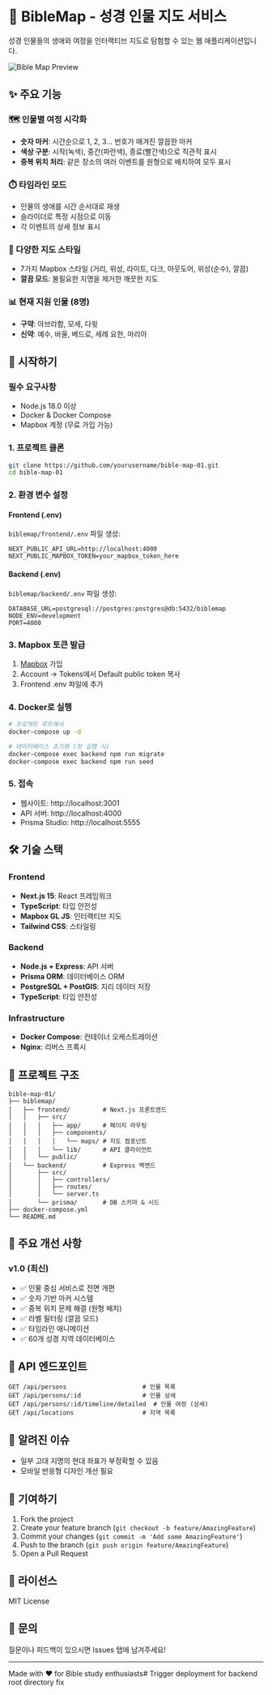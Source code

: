 # 📖 BibleMap - 성경 인물 지도 서비스

성경 인물들의 생애와 여정을 인터랙티브 지도로 탐험할 수 있는 웹 애플리케이션입니다.

![Bible Map Preview](docs/preview.png)

## ✨ 주요 기능

### 🗺️ 인물별 여정 시각화
- **숫자 마커**: 시간순으로 1, 2, 3... 번호가 매겨진 깔끔한 마커
- **색상 구분**: 시작(녹색), 중간(파란색), 종료(빨간색)으로 직관적 표시
- **중복 위치 처리**: 같은 장소의 여러 이벤트를 원형으로 배치하여 모두 표시

### ⏱️ 타임라인 모드
- 인물의 생애를 시간 순서대로 재생
- 슬라이더로 특정 시점으로 이동
- 각 이벤트의 상세 정보 표시

### 🎨 다양한 지도 스타일
- 7가지 Mapbox 스타일 (거리, 위성, 라이트, 다크, 아웃도어, 위성(순수), 깔끔)
- **깔끔 모드**: 불필요한 지명을 제거한 깨끗한 지도

### 📊 현재 지원 인물 (8명)
- **구약**: 아브라함, 모세, 다윗
- **신약**: 예수, 바울, 베드로, 세례 요한, 마리아

## 🚀 시작하기

### 필수 요구사항
- Node.js 18.0 이상
- Docker & Docker Compose
- Mapbox 계정 (무료 가입 가능)

### 1. 프로젝트 클론
```bash
git clone https://github.com/yourusername/bible-map-01.git
cd bible-map-01
```

### 2. 환경 변수 설정

#### Frontend (.env)
`biblemap/frontend/.env` 파일 생성:
```env
NEXT_PUBLIC_API_URL=http://localhost:4000
NEXT_PUBLIC_MAPBOX_TOKEN=your_mapbox_token_here
```

#### Backend (.env)
`biblemap/backend/.env` 파일 생성:
```env
DATABASE_URL=postgresql://postgres:postgres@db:5432/biblemap
NODE_ENV=development
PORT=4000
```

### 3. Mapbox 토큰 발급
1. [Mapbox](https://www.mapbox.com/) 가입
2. Account → Tokens에서 Default public token 복사
3. Frontend .env 파일에 추가

### 4. Docker로 실행
```bash
# 프로젝트 루트에서
docker-compose up -d

# 데이터베이스 초기화 (첫 실행 시)
docker-compose exec backend npm run migrate
docker-compose exec backend npm run seed
```

### 5. 접속
- 웹사이트: http://localhost:3001
- API 서버: http://localhost:4000
- Prisma Studio: http://localhost:5555

## 🛠️ 기술 스택

### Frontend
- **Next.js 15**: React 프레임워크
- **TypeScript**: 타입 안전성
- **Mapbox GL JS**: 인터랙티브 지도
- **Tailwind CSS**: 스타일링

### Backend
- **Node.js + Express**: API 서버
- **Prisma ORM**: 데이터베이스 ORM
- **PostgreSQL + PostGIS**: 지리 데이터 저장
- **TypeScript**: 타입 안전성

### Infrastructure
- **Docker Compose**: 컨테이너 오케스트레이션
- **Nginx**: 리버스 프록시

## 📁 프로젝트 구조
```
bible-map-01/
├── biblemap/
│   ├── frontend/         # Next.js 프론트엔드
│   │   ├── src/
│   │   │   ├── app/      # 페이지 라우팅
│   │   │   ├── components/
│   │   │   │   └── maps/ # 지도 컴포넌트
│   │   │   └── lib/      # API 클라이언트
│   │   └── public/
│   └── backend/          # Express 백엔드
│       ├── src/
│       │   ├── controllers/
│       │   ├── routes/
│       │   └── server.ts
│       └── prisma/       # DB 스키마 & 시드
├── docker-compose.yml
└── README.md
```

## 🎯 주요 개선 사항

### v1.0 (최신)
- ✅ 인물 중심 서비스로 전면 개편
- ✅ 숫자 기반 마커 시스템
- ✅ 중복 위치 문제 해결 (원형 배치)
- ✅ 라벨 필터링 (깔끔 모드)
- ✅ 타임라인 애니메이션
- ✅ 60개 성경 지역 데이터베이스

## 📝 API 엔드포인트

```
GET /api/persons                     # 인물 목록
GET /api/persons/:id                 # 인물 상세
GET /api/persons/:id/timeline/detailed  # 인물 여정 (상세)
GET /api/locations                   # 지역 목록
```

## 🐛 알려진 이슈
- 일부 고대 지명의 현대 좌표가 부정확할 수 있음
- 모바일 반응형 디자인 개선 필요

## 🤝 기여하기
1. Fork the project
2. Create your feature branch (`git checkout -b feature/AmazingFeature`)
3. Commit your changes (`git commit -m 'Add some AmazingFeature'`)
4. Push to the branch (`git push origin feature/AmazingFeature`)
5. Open a Pull Request

## 📜 라이선스
MIT License

## 💬 문의
질문이나 피드백이 있으시면 Issues 탭에 남겨주세요!

---
Made with ❤️ for Bible study enthusiasts# Trigger deployment for backend root directory fix
